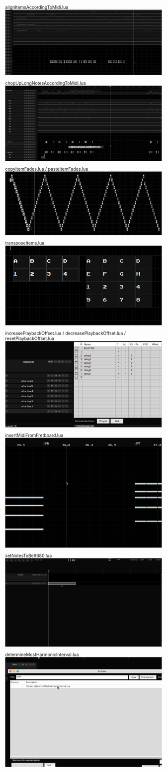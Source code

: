 alignItemsAccordingToMidi.lua
![alignItemsAccordingToMidi](alignItemsAccordingToMidi.gif)

chopUpLongNotesAccordingToMidi.lua
![chopUpLongNotesAccordingToMidi](chopUpLongNotesAccordingToMidi.gif)

copyItemFades.lua / pasteItemFades.lua
![copyAndPasteItemFades](copyAndPasteItemFades.gif)

transposeItems.lua
![transposeItems](transposeItems.gif)

increasePlaybackOffset.lua / decreasePlaybackOffset.lua / resetPlaybackOffset.lua
![playbackOffsetStrumming](playbackOffsetStrumming/playbackOffsetStrumming.gif)

insertMidiFromFretboard.lua
![insertMidiFromFretboard](insertMidiFromFretboard.gif)

setNotesToBe9680.lua
![setNotesToBe9680](setNotesToBe9680.gif)

determineMostHarmonicInterval.lua
![determineMostHarmonicInterval](determineMostHarmonicInterval.gif)

